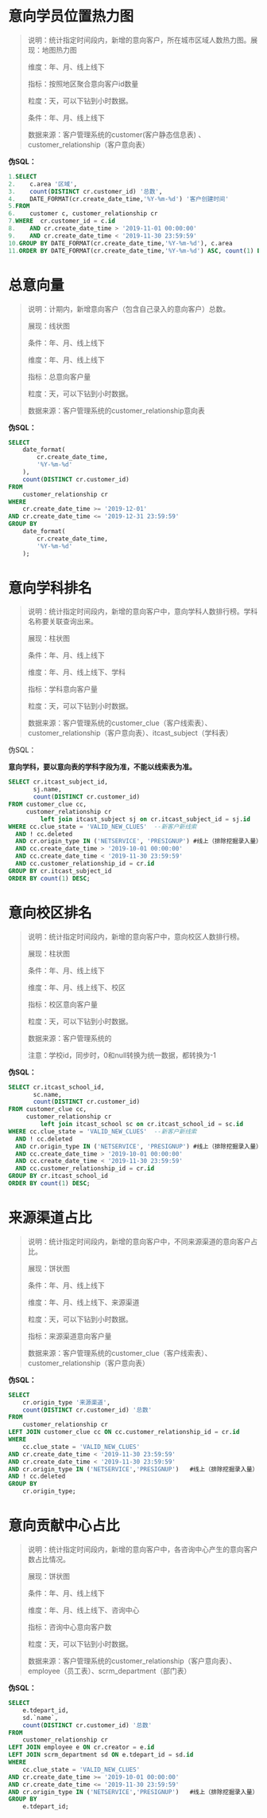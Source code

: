# **意向学员位置热力图**

> 说明：统计指定时间段内，新增的意向客户，所在城市区域人数热力图。展现：地图热力图
>
> 维度：年、月、线上线下
>
> 指标：按照地区聚合意向客户id数量
>
> 粒度：天，可以下钻到小时数据。
>
> 条件：年、月、线上线下
>
> 数据来源：客户管理系统的customer(客户静态信息表) 、customer_relationship（客户意向表）

**伪SQL：**

```sql
1.SELECT  
2.    c.area '区域',  
3.    count(DISTINCT cr.customer_id) '总数',  
4.    DATE_FORMAT(cr.create_date_time,'%Y-%m-%d') '客户创建时间'   
5.FROM  
6.    customer c, customer_relationship cr   
7.WHERE  cr.customer_id = c.id
8.    AND cr.create_date_time > '2019-11-01 00:00:00'   
9.    AND cr.create_date_time < '2019-11-30 23:59:59'   
10.GROUP BY DATE_FORMAT(cr.create_date_time,'%Y-%m-%d'), c.area  
11.ORDER BY DATE_FORMAT(cr.create_date_time,'%Y-%m-%d') ASC, count(1) DESC  

```

# 总意向量

> 说明：计期内，新增意向客户（包含自己录入的意向客户）总数。
>
> 展现：线状图
>
> 条件：年、月、线上线下
>
> 维度：年、月、线上线下
>
> 指标：总意向客户量
>
> 粒度：天，可以下钻到小时数据。
>
> 数据来源：客户管理系统的customer_relationship意向表 

**伪SQL：**

```sql
SELECT  
    date_format(  
        cr.create_date_time,  
        '%Y-%m-%d'  
    ),  
    count(DISTINCT cr.customer_id)  
FROM  
    customer_relationship cr  
WHERE  
    cr.create_date_time >= '2019-12-01'  
AND cr.create_date_time <= '2019-12-31 23:59:59'  
GROUP BY  
    date_format(  
        cr.create_date_time,  
        '%Y-%m-%d'  
    );  
```

# **意向学科排名**

> 说明：统计指定时间段内，新增的意向客户中，意向学科人数排行榜。学科名称要关联查询出来。
>
> 展现：柱状图
>
> 条件：年、月、线上线下
>
> 维度：年、月、线上线下、学科
>
> 指标：学科意向客户量
>
> 粒度：天，可以下钻到小时数据。
>
> 数据来源：客户管理系统的customer_clue（客户线索表）、customer_relationship（客户意向表）、itcast_subject（学科表）

伪SQL：

**意向学科，要以意向表的学科字段为准，不能以线索表为准。**

```sql
SELECT cr.itcast_subject_id,  
       sj.name,  
       count(DISTINCT cr.customer_id)  
FROM customer_clue cc,  
     customer_relationship cr  
         left join itcast_subject sj on cr.itcast_subject_id = sj.id  
WHERE cc.clue_state = 'VALID_NEW_CLUES'  --新客户新线索
  AND ! cc.deleted  
  AND cr.origin_type IN ('NETSERVICE', 'PRESIGNUP') #线上（排除挖掘录入量）  
  AND cc.create_date_time > '2019-10-01 00:00:00'  
  AND cc.create_date_time < '2019-11-30 23:59:59'  
  AND cc.customer_relationship_id = cr.id  
GROUP BY cr.itcast_subject_id  
ORDER BY count(1) DESC;  
```

# **意向校区排名**

> 说明：统计指定时间段内，新增的意向客户中，意向校区人数排行榜。
>
> 展现：柱状图
>
> 条件：年、月、线上线下
>
> 维度：年、月、线上线下、校区
>
> 指标：校区意向客户量
>
> 粒度：天，可以下钻到小时数据。
>
> 数据来源：客户管理系统的
>
> 注意：学校id，同步时，0和null转换为统一数据，都转换为-1

**伪SQL：**

```sql
SELECT cr.itcast_school_id,  
       sc.name,  
       count(DISTINCT cr.customer_id)  
FROM customer_clue cc,  
     customer_relationship cr  
         left join itcast_school sc on cr.itcast_school_id = sc.id  
WHERE cc.clue_state = 'VALID_NEW_CLUES'  --新客户新线索
  AND ! cc.deleted  
  AND cr.origin_type IN ('NETSERVICE', 'PRESIGNUP') #线上（排除挖掘录入量）  
  AND cc.create_date_time > '2019-10-01 00:00:00'  
  AND cc.create_date_time < '2019-11-30 23:59:59'  
  AND cc.customer_relationship_id = cr.id  
GROUP BY cr.itcast_school_id  
ORDER BY count(1) DESC;  
```

# **来源渠道占比**

> 说明：统计指定时间段内，新增的意向客户中，不同来源渠道的意向客户占比。
>
> 展现：饼状图
>
> 条件：年、月、线上线下
>
> 维度：年、月、线上线下、来源渠道
>
> 粒度：天，可以下钻到小时数据。
>
> 指标：来源渠道意向客户量 
>
> 数据来源：客户管理系统的customer_clue（客户线索表）、customer_relationship（客户意向表）

**伪SQL：**

```sql
SELECT  
    cr.origin_type '来源渠道',  
    count(DISTINCT cr.customer_id) '总数'  
FROM  
    customer_relationship cr  
LEFT JOIN customer_clue cc ON cc.customer_relationship_id = cr.id  
WHERE  
    cc.clue_state = 'VALID_NEW_CLUES'
AND cr.create_date_time < '2019-11-30 23:59:59'
AND cr.create_date_time < '2019-11-30 23:59:59'  
AND cr.origin_type IN ('NETSERVICE','PRESIGNUP')   #线上（排除挖掘录入量）  
AND ! cc.deleted  
GROUP BY  
    cr.origin_type;  
```

# **意向贡献中心占比**

> 说明：统计指定时间段内，新增的意向客户中，各咨询中心产生的意向客户数占比情况。
>
> 展现：饼状图
>
> 条件：年、月、线上线下
>
> 维度：年、月、线上线下、咨询中心
>
> 指标：咨询中心意向客户数
>
> 粒度：天，可以下钻到小时数据。
>
> 数据来源：客户管理系统的customer_relationship（客户意向表）、employee（员工表）、scrm_department（部门表）

**伪SQL：**

```sql
SELECT  
    e.tdepart_id,  
    sd.`name`,  
    count(DISTINCT cr.customer_id) '总数'  
FROM  
    customer_relationship cr  
LEFT JOIN employee e ON cr.creator = e.id  
LEFT JOIN scrm_department sd ON e.tdepart_id = sd.id  
WHERE  
    cc.clue_state = 'VALID_NEW_CLUES'
AND cr.create_date_time >= '2019-10-01 00:00:00'  
AND cr.create_date_time <= '2019-11-30 23:59:59'
AND cr.origin_type IN ('NETSERVICE','PRESIGNUP')   #线上（排除挖掘录入量）  
GROUP BY  
    e.tdepart_id;  
```



